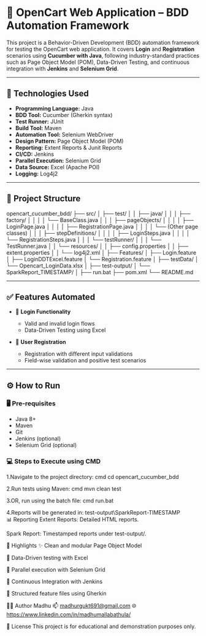 # 🛒 OpenCart Web Application – BDD Automation Framework

This project is a Behavior-Driven Development (BDD) automation framework for testing the OpenCart web application. It covers **Login** and **Registration** scenarios using **Cucumber with Java**, following industry-standard practices such as Page Object Model (POM), Data-Driven Testing, and continuous integration with **Jenkins** and **Selenium Grid**.

---

## 🚀 Technologies Used

- **Programming Language:** Java
- **BDD Tool:** Cucumber (Gherkin syntax)
- **Test Runner:** JUnit
- **Build Tool:** Maven
- **Automation Tool:** Selenium WebDriver
- **Design Pattern:** Page Object Model (POM)
- **Reporting:** Extent Reports & Junit Reports
- **CI/CD:** Jenkins
- **Parallel Execution:** Selenium Grid
- **Data Source:** Excel (Apache POI)
- **Logging:** Log4j2

---

## 📁 Project Structure

opencart_cucumber_bdd/
├── src/
│ ├── test/
│ │ ├── java/
│ │ │ ├── factory/
│ │ │ │ └── BaseClass.java
│ │ │ ├── pageObjects/
│ │ │ │ ├── LoginPage.java
│ │ │ │ ├── RegistrationPage.java
│ │ │ │ └── (Other page classes)
│ │ │ ├── stepDefinitions/
│ │ │ │ ├── LoginSteps.java
│ │ │ │ └── RegistrationSteps.java
│ │ │ └── testRunner/
│ │ │ └── TestRunner.java
│ │ └── resources/
│ │ ├── config.properties
│ │ ├── extent.properties
│ │ └── log4j2.xml
│
├── Features/
│ ├── Login.feature
│ ├── LoginDDTExcel.feature
│ └── Registration.feature
│
├── testData/
│ └── Opencart_LoginData.xlsx
│
├── test-output/
│ └── SparkReport_TIMESTAMP/
│
├── run.bat
├── pom.xml
└── README.md

---

## ✅ Features Automated

- 🔐 **Login Functionality**
  - Valid and invalid login flows
  - Data-Driven Testing using Excel

- 📝 **User Registration**
  - Registration with different input validations
  - Field-wise validation and positive test scenarios

---

## ⚙️ How to Run

### 🖥️ Pre-requisites

- Java 8+
- Maven
- Git
- Jenkins (optional)
- Selenium Grid (optional)
### 💻 Steps to Execute using CMD

1.Navigate to the project directory:
cmd
cd opencart_cucumber_bdd

2.Run tests using Maven:
cmd
mvn clean test

3.OR, run using the batch file:
cmd
run.bat

4.Reports will be generated in:
test-output\SparkReport-TIMESTAMP\
📊 Reporting
Extent Reports: Detailed HTML reports.

Spark Report: Timestamped reports under test-output/.

📌 Highlights
✨ Clean and modular Page Object Model

🔁 Data-Driven testing with Excel

🧵 Parallel execution with Selenium Grid

🧪 Continuous Integration with Jenkins

📄 Structured feature files using Gherkin


👨‍💻 Author
Madhu
📫 madhurgukt691@gmail.com
🌐 https://www.linkedin.com/in/madhumallabathula/


📃 License
This project is for educational and demonstration purposes only.


